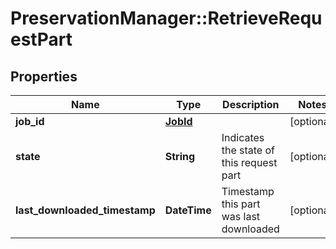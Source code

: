 # PreservationManager::RetrieveRequestPart

## Properties
Name | Type | Description | Notes
------------ | ------------- | ------------- | -------------
**job_id** | [**JobId**](JobId.md) |  | [optional] 
**state** | **String** | Indicates the state of this request part | [optional] 
**last_downloaded_timestamp** | **DateTime** | Timestamp this part was last downloaded | [optional] 

